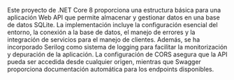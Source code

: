 Este proyecto de .NET Core 8 proporciona una estructura básica para una aplicación Web API que permite almacenar y gestionar datos en una base de datos SQLite. La implementación incluye la configuración esencial del entorno, la conexión a la base de datos, el manejo de errores y la integración de servicios para el manejo de clientes. Además, se ha incorporado Serilog como sistema de logging para facilitar la monitorización y depuración de la aplicación. La configuración de CORS asegura que la API pueda ser accedida desde cualquier origen, mientras que Swagger proporciona documentación automática para los endpoints disponibles.
